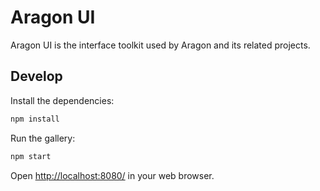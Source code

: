 # Aragon UI

Aragon UI is the interface toolkit used by Aragon and its related projects.

## Develop

Install the dependencies:

```sh
npm install
```

Run the gallery:

```sh
npm start
```

Open <http://localhost:8080/> in your web browser.
